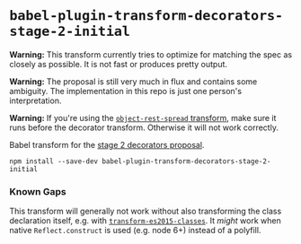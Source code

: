 # `babel-plugin-transform-decorators-stage-2-initial`

**Warning:** This transform currently tries to optimize for matching the spec as closely as possible. It is not fast or produces pretty output.

**Warning:** The proposal is still very much in flux and contains some ambiguity. The implementation in this repo is just one person's interpretation.

**Warning:** If you're using the [`object-rest-spread` transform](http://babeljs.io/docs/plugins/transform-object-rest-spread/), make sure it runs before the decorator transform. Otherwise it will not work correctly.

Babel transform for the [stage 2 decorators proposal](http://tc39.github.io/proposal-decorators/#sec-decorate-element).

```
npm install --save-dev babel-plugin-transform-decorators-stage-2-initial
```

### Known Gaps

This transform will generally not work without also transforming the class declaration itself, e.g. with [`transform-es2015-classes`](https://www.npmjs.com/package/babel-plugin-transform-es2015-classes).
It *might* work when native `Reflect.construct` is used (e.g. node 6+) instead of a polyfill.
